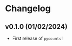 # Changelog

<!--next-version-placeholder-->

## v0.1.0 (01/02/2024)

- First release of `pycounts`!